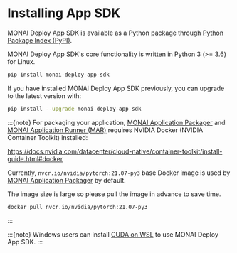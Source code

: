 # Installing App SDK

MONAI Deploy App SDK is available as a Python package through [Python Package Index (PyPI)](https://pypi.org/project/monai-deploy-app-sdk/).

MONAI Deploy App SDK's core functionality is written in Python 3 (>= 3.6) for Linux.

```bash
pip install monai-deploy-app-sdk
```

If you have installed MONAI Deploy App SDK previously, you can upgrade to the latest version with:

```bash
pip install --upgrade monai-deploy-app-sdk
```

:::{note}
For packaging your application, [MONAI Application Packager](/developing_with_sdk/packaging_app) and [MONAI Application Runner (MAR)](/developing_with_sdk/executing_packaged_app_locally) requires NVIDIA Docker (NVIDIA Container Toolkit) installed:

<https://docs.nvidia.com/datacenter/cloud-native/container-toolkit/install-guide.html#docker>

Currently, `nvcr.io/nvidia/pytorch:21.07-py3` base Docker image is used by [MONAI Application Packager](/developing_with_sdk/packaging_app) by default.

The image size is large so please pull the image in advance to save time.

```bash
docker pull nvcr.io/nvidia/pytorch:21.07-py3
```

:::

:::{note}
Windows users can install [CUDA on WSL](https://docs.nvidia.com/cuda/wsl-user-guide/index.html) to use MONAI Deploy App SDK.
:::
